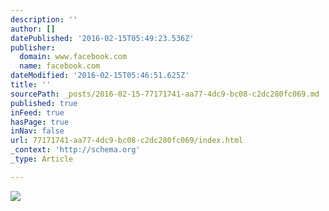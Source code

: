 ```yaml
---
description: ''
author: []
datePublished: '2016-02-15T05:49:23.536Z'
publisher:
  domain: www.facebook.com
  name: facebook.com
dateModified: '2016-02-15T05:46:51.625Z'
title: ''
sourcePath: _posts/2016-02-15-77171741-aa77-4dc9-bc08-c2dc280fc069.md
published: true
inFeed: true
hasPage: true
inNav: false
url: 77171741-aa77-4dc9-bc08-c2dc280fc069/index.html
_context: 'http://schema.org'
_type: Article

---
```

![](https://scontent-lhr3-1.xx.fbcdn.net/hphotos-xfa1/v/t1.0-9/12744495_1548251408821373_8118085735388949197_n.jpg?oh=49ea64a42cc80a471ae3c49ee2b47429&oe=576E6F31)